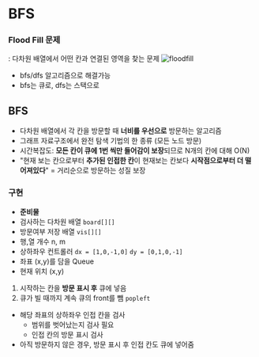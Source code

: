 # BFS

### Flood Fill 문제

: 다차원 배열에서 어떤 칸과 연결된 영역을 찾는 문제
![floodfill](https://t1.daumcdn.net/cfile/tistory/99ACB7345C2E1D5E32)

- bfs/dfs 알고리즘으로 해결가능
- bfs는 큐로, dfs는 스택으로

## BFS

- 다차원 배열에서 각 칸을 방문할 때 **너비를 우선으로** 방문하는 알고리즘
- 그래프 자료구조에서 완전 탐색 기법의 한 종류 (모든 노드 방문)
- 시간복잡도: **모든 칸이 큐에 1번 씩만 들어감이 보장**되므로 N개의 칸에 대해 O(N)
- "현재 보는 칸으로부터 **추가된 인접한 칸**이 현재보는 칸보다 **시작점으로부터 더 떨어져있다**" = 거리순으로 방문하는 성질 보장

### 구현

- **준비물**
- 검사하는 다차원 배열 `board[][]`
- 방문여부 저장 배열 `vis[][]`
- 행,열 개수 n, m
- 상하좌우 컨트롤러
  `dx = [1,0,-1,0]`
  `dy = [0,1,0,-1]`
- 좌표 (x,y)를 담을 Queue
- 현재 위치 (x,y)

1. 시작하는 칸을 **방문 표시 후** 큐에 넣음
2. 큐가 빌 때까지 계속 큐의 front를 뺌 `popleft`

- 해당 좌표의 상하좌우 인접 칸을 검사
  - 범위를 벗어났는지 검사 필요
  - 인접 칸의 방문 표시 검사
- 아직 방문하지 않은 경우, 방문 표시 후 인접 칸도 큐에 넣어줌
